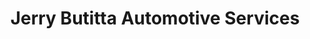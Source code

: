 ---
title: "Jerry Butitta Automotive Services"
url: /belvidere/jerry-butitta-automotive-services/
shop: car repair
---